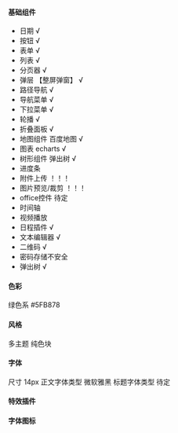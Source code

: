 
#### 基础组件
- 日期 √
- 按钮 √
- 表单 √
- 列表 √
- 分页器 √
- 弹层 【整屏弹窗】 √
- 路径导航 √
- 导航菜单 √
- 下拉菜单 √
- 轮播 √
- 折叠面板 √ 
- 地图组件 百度地图 √
- 图表 echarts √
- 树形组件 弹出树  √
- 进度条
- 附件上传 ！！！
- 图片预览/裁剪 ！！！
- office控件 待定
- 时间轴
- 视频播放
- 日程插件 √
- 文本编辑器 √
- 二维码 √
- 密码存储不安全
- 弹出树 √

#### 色彩
绿色系 #5FB878

#### 风格
多主题
纯色块

#### 字体
尺寸 14px
正文字体类型 微软雅黑
标题字体类型 待定  

#### 特效插件 


#### 字体图标